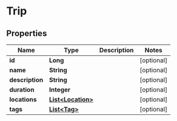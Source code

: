 
# Trip

## Properties
Name | Type | Description | Notes
------------ | ------------- | ------------- | -------------
**id** | **Long** |  |  [optional]
**name** | **String** |  |  [optional]
**description** | **String** |  |  [optional]
**duration** | **Integer** |  |  [optional]
**locations** | [**List&lt;Location&gt;**](Location.md) |  |  [optional]
**tags** | [**List&lt;Tag&gt;**](Tag.md) |  |  [optional]



